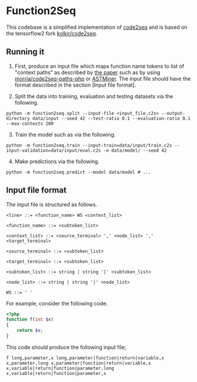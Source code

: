 # Function2Seq

This codebase is a simplified implementation of [code2seq](https://code2seq.org) and
is based on the tensorflow2 fork [kolkir/code2seq](https://github.com/Kolkir/code2seq).

## Running it

1. First, produce an input file which maps function name tokens to list of "context
   paths" as described by [the paper](https://openreview.net/pdf?id=H1gKYo09tX) such
   as by using [morria/code2seq-paths-php](https://github.com/morria/code2seq-paths-php)
   or [ASTMiner](https://github.com/JetBrains-Research/astminer). The input file should
   have the format described in the section [Input file format].

2. Split the data into training, evaluation and testing datasets via the following.

```
python -m function2seq.split --input-file <input_file.c2s> --output-directory data/input --seed 42 --test-ratio 0.1 --evaluation-ratio 0.1 --max-contexts 200
```

3. Train the model such as via the following.

```
python -m function2seq.train --input-train=data/input/train.c2s --input-validation=data/input/eval.c2s -o data/model/ --seed 42
```

4. Make predictions via the following.

```
python -m function2seq.predict --model data/model # ...
```

## Input file format

The input file is structured as follows.

```
<line> ::= <function_name> WS <context_list>

<function_name> ::= <subtoken_list>

<context_list> ::= <source_terminal> ',' <node_list> ',' <target_terminal>

<source_terminal> ::= <subtoken_list>

<target_terminal> ::= <subtoken_list>

<subtoken_list> ::= string | string '|' <subtoken_list>

<node_list> ::= string | string '|' <node_list>

WS ::= ' '
```

For example, consider the following code.

```php
<?php
function f(int $x)
{
    return $x;
}
```

This code should produce the following input file;

```
f long,parameter,x long,parameter|function|return|variable,x x,parameter,long x,parameter|function|return|variable,x x,variable|return|function|parameter,long x,variable|return|function|parameter,x
```

